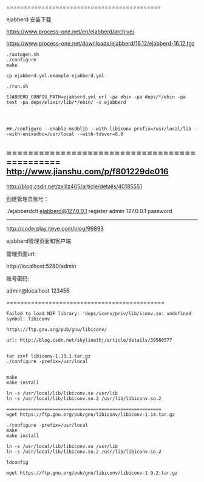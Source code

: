 


============================================

ejabberd 安装下载

https://www.process-one.net/en/ejabberd/archive/

https://www.process-one.net/downloads/ejabberd/16.12/ejabberd-16.12.tgz


    ./autogen.sh
    ./configure
    make

    cp ejabberd.yml.example ejabberd.yml

    ./run.sh

    EJABBERD_CONFIG_PATH=ejabberd.yml erl -pa ebin -pa deps/*/ebin -pa test -pa deps/elixir/lib/*/ebin/ -s ejabberd




    ##./configure --enable-msdblib --with-libiconv-prefix=/usr/local/lib --with-unixodbc=/usr/local --with-tdsver=8.0

=============================================
http://www.jianshu.com/p/f801229de016
-----------------------------------------
http://blog.csdn.net/zxjllz405/article/details/40185551

创建管理员账号：

./ejabberdctl ejabberd@127.0.0.1 register admin 127.0.0.1 password

-----------------------------------------



http://coderplay.iteye.com/blog/99893

ejabberd管理页面和客户端



管理页面url:

http://localhost:5280/admin

账号密码:

admin@localhost
123456

=============================================

    Failed to load NIF library: 'deps/iconv/priv/lib/iconv.so: undefined symbol: libiconv

    https://ftp.gnu.org/pub/gnu/libiconv/

    url: http://blog.csdn.net/skylinethj/article/details/39560577


    tar zxvf libiconv-1.13.1.tar.gz
    ./configure -prefix=/usr/local


    make
    make install

    ln -s /usr/local/lib/libiconv.so /usr/lib
    ln -s /usr/local/lib/libiconv.so.2 /usr/lib/libiconv.so.2

    =========================================================
    wget https://ftp.gnu.org/pub/gnu/libiconv/libiconv-1.14.tar.gz

    ./configure -prefix=/usr/local
    make
    make install

    ln -s /usr/local/lib/libiconv.so /usr/lib
    ln -s /usr/local/lib/libiconv.so.2 /usr/lib/libiconv.so.2

    ldconfig

    wget https://ftp.gnu.org/pub/gnu/libiconv/libiconv-1.9.2.tar.gz


